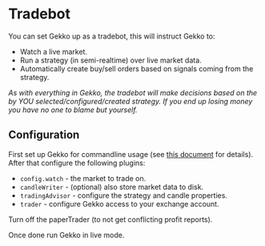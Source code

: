 # Tradebot

You can set Gekko up as a tradebot, this will instruct Gekko to:

- Watch a live market.
- Run a strategy (in semi-realtime) over live market data.
- Automatically create buy/sell orders based on signals coming from the strategy.

*As with everything in Gekko, the tradebot will make decisions based on the by YOU selected/configured/created strategy. If you end up losing money you have no one to blame but yourself.*

## Configuration

First set up Gekko for commandline usage (see [this document](./about_the_commandline.md) for details). After that configure the following plugins:

- `config.watch` - the market to trade on.
- `candleWriter` - (optional) also store market data to disk.
- `tradingAdvisor` - configure the strategy and candle properties.
- `trader` - configure Gekko access to your exchange account.

Turn off the paperTrader (to not get conflicting profit reports).

Once done run Gekko in live mode.